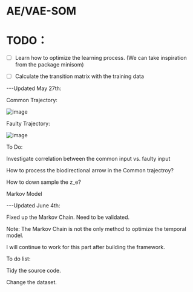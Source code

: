 # AE/VAE-SOM
# TODO：
- [ ] Learn how to optimize the learning process. (We can take inspiration from the package minisom)
- [ ] Calculate the transition matrix with the training data


---Updated May 27th:

Common Trajectory:

![image](https://user-images.githubusercontent.com/34424773/120104020-b6021180-c152-11eb-8750-93d58f7def63.png)


Faulty Trajectory:

![image](https://user-images.githubusercontent.com/34424773/120104023-c0bca680-c152-11eb-83fa-c387a7cacca0.png)

To Do:

Investigate correlation between the common input vs. faulty input

How to process the biodirectional arrow in the Common trajectroy?

How to down sample the z_e?

Markov Model 


---Updated June 4th:

Fixed up the Markov Chain. Need to be validated.

Note: The Markov Chain is not the only method to optimize the temporal model.

I will continue to work for this part after building the framework.

To do list:

Tidy the source code. 

Change the dataset. 
